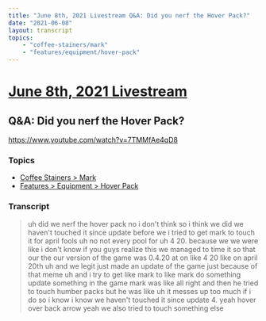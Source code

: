 ```yaml
---
title: "June 8th, 2021 Livestream Q&A: Did you nerf the Hover Pack?"
date: "2021-06-08"
layout: transcript
topics:
    - "coffee-stainers/mark"
    - "features/equipment/hover-pack"
---
```

# [June 8th, 2021 Livestream](../2021-06-08.md)
## Q&A: Did you nerf the Hover Pack?
https://www.youtube.com/watch?v=7TMMfAe4qD8

### Topics
* [Coffee Stainers > Mark](../topics/coffee-stainers/mark.md)
* [Features > Equipment > Hover Pack](../topics/features/equipment/hover-pack.md)

### Transcript

> uh did we nerf the hover pack no i don't think so i think we did we haven't touched it since update before we i tried to get mark to touch it for april fools uh no not every pool for uh 4 20. because we we were like i don't know if you guys realize this we managed to time it so that our the our version of the game was 0.4.20 at on like 4 20 like on april 20th uh and we legit just made an update of the game just because of that meme uh and i try to get like mark to like mark do something update something in the game mark was like all right and then he tried to touch humber packs but he was like uh it messes up too much if i do so i know i know we haven't touched it since update 4. yeah hover over back arrow yeah we also tried to touch something else
